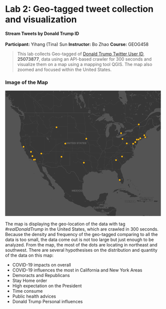 # Lab 2: Geo-tagged tweet collection and visualization
#### Stream Tweets by Donald Trump ID

**Participant:** Yihang (Tina) Sun
**Instructor:** Bo Zhao
**Course:** GEOG458

> This lab collects Geo-tagged of [Donald Trump Twitter User ID](https://twitter.com/realDonaldTrump), **25073877**,  data using an API-based crawler for 300 seconds and visualize them on a map using a mapping tool QGIS. The map also zoomed and focused within the United States.

### Image of the Map
![](img/twitter_trumpID_image.png)

The map is displaying the geo-location of the data with tag *#realDonaldTrump* in the United States, which are crawled in 300 seconds. Because the density and frequency of the geo-tagged comparing to all the data is too small, the data come out is not too large but just enough to be analyzed. From the map, the most of the dots are locating in northeast and southwest. There are several hypothesises on the distribution and quantity of the data on this map:
+ COVID-19 impacts on overall
+ COVID-19 influences the most in California and New York Areas
+ Demoracts and Republicans
+ Stay Home order
+ High expectation on the President
+ Time consume
+ Public health advices
+ Donald Trump Personal influences
